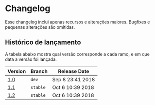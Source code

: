 # Changelog

Esse changelog inclui apenas recursos e alterações maiores. Bugfixes e
pequenas alterações são omitidas.

## Histórico de lançamento
A tabela abaixo mostra qual versão corresponde a cada ramo, e em que data a versão foi lançada.


| Version          | Branch   | Release Date           |
| ---------------- | -------- | ---------------------- |
| [1.0](#)         | `dev`    | Sep 8 23:41 2018       |
| [1.1](#)         | `stable` | Oct 6 10:39 2018       |
| [1.2](#)         | `stable` | Oct 6 10:39 2018       | # add distorm3,capstone
